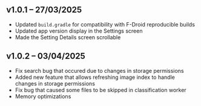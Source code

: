 ## v1.0.1 – 27/03/2025

- Updated `build.gradle` for compatibility with F-Droid reproducible builds  
- Updated app version display in the Settings screen  
- Made the Setting Details screen scrollable

## v1.0.2 – 03/04/2025

- Fix search bug that occured due to changes in storage permissions
- Added new feature that allows refreshing image index to handle changes in storage permissions
- Fix bug that caused some files to be skipped in classification worker
- Memory optimizations
